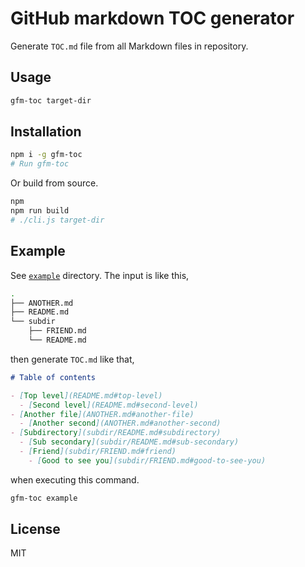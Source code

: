 # GitHub markdown TOC generator

Generate `TOC.md` file from all Markdown files in repository.

## Usage

```bash
gfm-toc target-dir
```

## Installation

```bash
npm i -g gfm-toc
# Run gfm-toc
```

Or build from source.

```bash
npm
npm run build
# ./cli.js target-dir
```

## Example

See [`example`](example) directory. The input is like this,

```bash
.
├── ANOTHER.md
├── README.md
└── subdir
    ├── FRIEND.md
    └── README.md
```

then generate `TOC.md` like that,

```markdown
# Table of contents

- [Top level](README.md#top-level)
  - [Second level](README.md#second-level)
- [Another file](ANOTHER.md#another-file)
  - [Another second](ANOTHER.md#another-second)
- [Subdirectory](subdir/README.md#subdirectory)
  - [Sub secondary](subdir/README.md#sub-secondary)
  - [Friend](subdir/FRIEND.md#friend)
    - [Good to see you](subdir/FRIEND.md#good-to-see-you)
```

when executing this command.

```bash
gfm-toc example
```

## License

MIT
